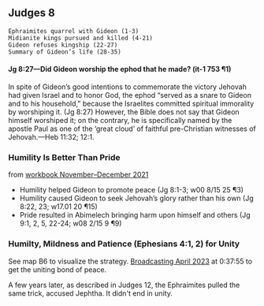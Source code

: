 ## Judges 8

```
Ephraimites quarrel with Gideon (1-3)
Midianite kings pursued and killed (4-21)
Gideon refuses kingship (22-27)
Summary of Gideon’s life (28-35)
```

#### Jg 8:27​—Did Gideon worship the ephod that he made? (it-1 753 ¶1)

In spite of Gideon’s good intentions to commemorate the victory Jehovah had given Israel and to honor God, the ephod “served as a snare to Gideon and to his household,” because the Israelites committed spiritual immorality by worshiping it. (Jg 8:27) However, the Bible does not say that Gideon himself worshiped it; on the contrary, he is specifically named by the apostle Paul as one of the ‘great cloud’ of faithful pre-Christian witnesses of Jehovah.​—Heb 11:32; 12:1.

### Humility Is Better Than Pride

from [workbook November–December 2021](https://www.jw.org/en/library/jw-meeting-workbook/november-december-2021-mwb/Life-and-Ministry-Meeting-Schedule-for-December-13-19-2021/Humility-Is-Better-Than-Pride/)

- Humility helped Gideon to promote peace (Jg 8:1-3; w00 8/15 25 ¶3)
- Humility caused Gideon to seek Jehovah’s glory rather than his own (Jg 8:22, 23; w17.01 20 ¶15)
- Pride resulted in Abimelech bringing harm upon himself and others (Jg 9:1, 2, 5, 22-24; w08 2/15 9 ¶9)

### Humilty, Mildness and Patience (Ephesians 4:1, 2) for Unity

See map B6 to visualize the strategy. [Broadcasting April 2023](https://www.jw.org/en/library/videos/#en/mediaitems/StudioMonthlyPrograms/pub-jwb-095_1_VIDEO) at 0:37:55 to get the uniting bond of peace.

A few years later, as described in Judges 12, the Ephraimites pulled the same trick, accused Jephtha. It didn't end in unity.
